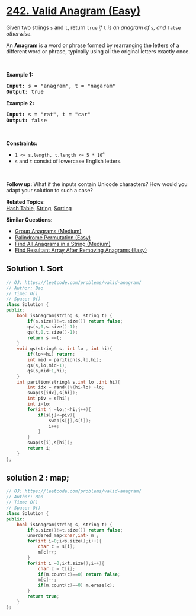 # [242. Valid Anagram (Easy)](https://leetcode.com/problems/valid-anagram/)

<p>Given two strings <code>s</code> and <code>t</code>, return <code>true</code> <em>if</em> <code>t</code> <em>is an anagram of</em> <code>s</code><em>, and</em> <code>false</code> <em>otherwise</em>.</p>

<p>An <strong>Anagram</strong> is a word or phrase formed by rearranging the letters of a different word or phrase, typically using all the original letters exactly once.</p>

<p>&nbsp;</p>
<p><strong>Example 1:</strong></p>
<pre><strong>Input:</strong> s = "anagram", t = "nagaram"
<strong>Output:</strong> true
</pre><p><strong>Example 2:</strong></p>
<pre><strong>Input:</strong> s = "rat", t = "car"
<strong>Output:</strong> false
</pre>
<p>&nbsp;</p>
<p><strong>Constraints:</strong></p>

<ul>
	<li><code>1 &lt;= s.length, t.length &lt;= 5 * 10<sup>4</sup></code></li>
	<li><code>s</code> and <code>t</code> consist of lowercase English letters.</li>
</ul>

<p>&nbsp;</p>
<p><strong>Follow up:</strong> What if the inputs contain Unicode characters? How would you adapt your solution to such a case?</p>


**Related Topics**:  
[Hash Table](https://leetcode.com/tag/hash-table/), [String](https://leetcode.com/tag/string/), [Sorting](https://leetcode.com/tag/sorting/)

**Similar Questions**:
* [Group Anagrams (Medium)](https://leetcode.com/problems/group-anagrams/)
* [Palindrome Permutation (Easy)](https://leetcode.com/problems/palindrome-permutation/)
* [Find All Anagrams in a String (Medium)](https://leetcode.com/problems/find-all-anagrams-in-a-string/)
* [Find Resultant Array After Removing Anagrams (Easy)](https://leetcode.com/problems/find-resultant-array-after-removing-anagrams/)

## Solution 1. Sort

```cpp
// OJ: https://leetcode.com/problems/valid-anagram/
// Author: Bao
// Time: O()
// Space: O()
class Solution {
public:
    bool isAnagram(string s, string t) {
        if(s.size()!=t.size()) return false;
        qs(s,0,s.size()-1);
        qs(t,0,t.size()-1);
        return s ==t;
    }
    void qs(string& s, int lo , int hi){
        if(lo>=hi) return;
        int mid = parition(s,lo,hi);
        qs(s,lo,mid-1);
        qs(s,mid+1,hi);
    }
    int parition(string& s,int lo ,int hi){
        int idx = rand()%(hi-lo) +lo;
        swap(s[idx],s[hi]);
        int piv = s[hi];
        int i=lo;
        for(int j =lo;j<hi;j++){
            if(s[j]<=piv){
                swap(s[j],s[i]);
                i++;
            }
        }
        swap(s[i],s[hi]);
        return i;
    }
};
```


## solution 2 : map;

``` cpp
// OJ: https://leetcode.com/problems/valid-anagram/
// Author: Bao
// Time: O()
// Space: O()
class Solution {
public:
    bool isAnagram(string s, string t) {
        if(s.size()!=t.size()) return false;
        unordered_map<char,int> m ;
        for(int i=0;i<s.size();i++){
            char c = s[i];
            m[c]++;
        }
        for(int i =0;i<t.size();i++){
            char c = t[i];
            if(m.count(c)==0) return false;
            m[c]--;
            if(m.count(c)==0) m.erase(c);
        }
        return true;
    }
};
        

```